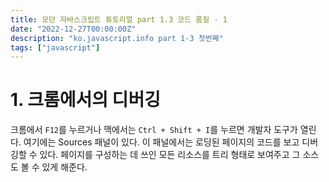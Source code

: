 ```yaml
---
title: 모던 자바스크립트 튜토리얼 part 1.3 코드 품질 - 1
date: "2022-12-27T00:00:00Z"
description: "ko.javascript.info part 1-3 첫번째"
tags: ["javascript"]
---
```


# 1. 크롬에서의 디버깅

크롬에서 `F12`를 누르거나 맥에서는 `Ctrl + Shift + I`를 누르면 개발자 도구가 열린다. 여기에는 Sources 패널이 있다. 이 패널에서는 로딩된 페이지의  코드를 보고 디버깅할 수 있다. 페이지를 구성하는 데 쓰인 모든 리소스를 트리 형태로 보여주고 그 소스도 볼 수 있게 해준다.

